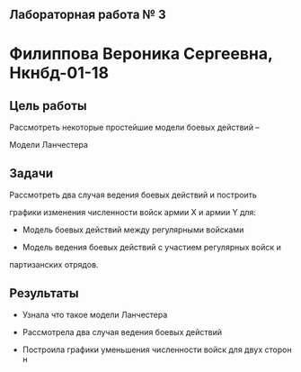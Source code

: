 ﻿
## Лабораторная работа № 3

# Филиппова Вероника Сергеевна, Нкнбд-01-18



## Цель работы

Рассмотреть некоторые простейшие модели боевых действий –

Модели Ланчестера





## Задачи

Рассмотреть два случая ведения боевых действий и построить

графики изменения численности войск армии X и армии Y для:

* Модель боевых действий между регулярными войсками

* Модель ведения боевых действий с участием регулярных войск и

партизанских отрядов.


## Результаты

* Узнала что такое модели Ланчестера

* Рассмотрела два случая ведения боевых действий

* Построила графики уменьшения численности войск для двух сторон
н



